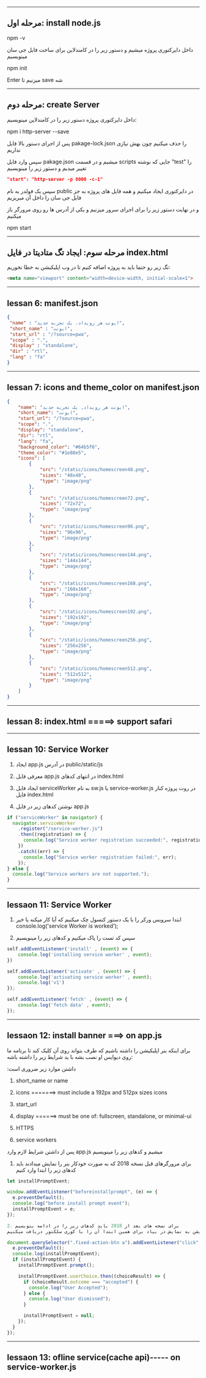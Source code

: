 -----------------------------------------------------------------------------------------------
مرحله اول: install node.js
-----------------------------------------------------------------------------------------------
npm -v

داخل دایرکتوری پروژه میشیم و دستور زیر را در کامندلاین برای ساخت فایل جی سان مینویسیم

npm init

Enter میزنیم تا save شه




-----------------------------------------------------------------------------------------------
مرحله دوم: create Server
-----------------------------------------------------------------------------------------------
 داخل دایرکتوری پروژه دستور زیر را در کامندلاین مینویسیم:

npm i http-server --save

پس از اجرای دستور بالا فایل 
pakage-lock.json 
را حذف میکنیم چون بهش نیازی نداریم


سپس وارد فایل pakage.json میشیم و در قسمت scripts جایی که نوشته "test" را تغییر میدیم و دستور زیر را مینویسیم

```json
"start": "http-server -p 8000 -c-1"
```
سپس یک فولدر به نام public در دایرکتوری ایجاد میکنیم و همه فایل های پروژه به جز فایل جی سان را داخل آن میریزیم

و در نهایت دستور زیر را برای اجرای سرور میزنیم و یکی از آدرس ها رو روی مرورگر باز میکنیم

npm start




-----------------------------------------------------------------------------------------------
مرحله سوم: ایجاد تگ متادیتا در فایل index.html
-----------------------------------------------------------------------------------------------
تگ زیر رو حتما باید به پروژه اضافه کنیم تا در وب اپلیکیشن به خطا نخوریم:

 ```html
 <meta name="viewport" content="width=device-width, initial-scale=1">
 ```




-----------------------------------------------------------------------------------------------
lessan 6: manifest.json
-----------------------------------------------------------------------------------------------
```json
{
 "name" : "ایونت هر رویداد، یک تجربه جدید",
 "short_name" : "ایونت",
 "start_url" : "/?source=pwa",
 "scope" : ".",
 "display" : "standalone",
 "dir" : "rtl",
 "lang" : "fa"
}
```



-----------------------------------------------------------------------------------------------
lessan 7: icons and theme_color on manifest.json
-----------------------------------------------------------------------------------------------
```json
{
    "name": "ایونت هر رویداد, یک تجربه جدید",
    "short_name": "ایونت",
    "start_url": "/?source=pwa",
    "scope": ".",
    "display": "standalone",
    "dir": "rtl",
    "lang": "fa",
    "background_color": "#64b5f6",
    "theme_color": "#1e88e5",
    "icons": [
        {
            "src": "/static/icons/homescreen48.png",
            "sizes": "48x48",
            "type": "image/png"
        },
        {
            "src": "/static/icons/homescreen72.png",
            "sizes": "72x72",
            "type": "image/png"
        },
        {
            "src": "/static/icons/homescreen96.png",
            "sizes": "96x96",
            "type": "image/png"
        },
        {
            "src": "/static/icons/homescreen144.png",
            "sizes": "144x144",
            "type": "image/png"
        },
        {
            "src": "/static/icons/homescreen168.png",
            "sizes": "168x168",
            "type": "image/png"
        },
        {
            "src": "/static/icons/homescreen192.png",
            "sizes": "192x192",
            "type": "image/png"
        },
        {
            "src": "/static/icons/homescreen256.png",
            "sizes": "256x256",
            "type": "image/png"
        },
        {
            "src": "/static/icons/homescreen512.png",
            "sizes": "512x512",
            "type": "image/png"
        }
    ]
}
```




-----------------------------------------------------------------------------------------------
lessan 8: index.html =====> support safari
-----------------------------------------------------------------------------------------------
<!--! supprt for Safari Browser -->
<meta name="apple-mobile-web-app-capable" content="yes">
<!--! stile bar -->
<meta name="apple-mobile-web-app-status-bar-style" content="black">
<!--! apple touch title -->
<meta name="apple-mobile-web-app-title" content="Event PWA">
<!--! apple touch startup image -->
<link rel="apple-touch-startup-image" href="./static/icons/homescreen512.png">
<!--! support apple touch icons -->
<link rel="apple-touch-icon" href="./static/icons/homescreen48.png" sizes="48x48">
<link rel="apple-touch-icon" href="./static/icons/homescreen72.png" sizes="72x72">
<link rel="apple-touch-icon" href="./static/icons/homescreen96.png" sizes="96x96">
<link rel="apple-touch-icon" href="./static/icons/homescreen144.png" sizes="144x144">
<link rel="apple-touch-icon" href="./static/icons/homescreen168.png" sizes="168x168">
<link rel="apple-touch-icon" href="./static/icons/homescreen192.png" sizes="192x192">
<link rel="apple-touch-icon" href="./static/icons/homescreen256.png" sizes="256x256">
<link rel="apple-touch-icon" href="./static/icons/homescreen512.png" sizes="512x512">




-----------------------------------------------------------------------------------------------
lessan 10: Service Worker
-----------------------------------------------------------------------------------------------
1.  ایجاد app.js در آدرس public/static/js

2. معرفی فایل app.js در انتهای کدهای index.html

3. ایجاد فایل serviceWorker به نام sw.js یا service-worker.js در روت پروژه کنار فایل index.html

4. نوشتن کدهای زیر در فایل app.js

```js
if ("serviceWorker" in navigator) {
  navigator.serviceWorker
    .register("/service-worker.js")
    .then((registration) => {
      console.log("Service worker registration succeeded:", registration);
    })
    .catch((err) => {
      console.log("Service worker registration failed:", err);
    });
} else {
  console.log("Service workers are not supported.");
}
```




-----------------------------------------------------------------------------------------------
lessaon 11: Service Worker
-----------------------------------------------------------------------------------------------
1. ابتدا سرویس ورکر را با یک دستور کنسول چک میکنیم که آیا کار میکنه یا خیر
    console.log('service Worker is worked');

2. سپس کد تست را پاک میکنیم و کدهای زیر را مینویسیم

```js
self.addEventListener('install' , (event) => {
    console.log('installing service worker' , event);
})

self.addEventListener('activate' , (event) => {
    console.log('activating service worker' , event);
    console.log('v1')
});

self.addEventListener('fetch' , (event) => {
    console.log('fetch data' , event);
});
```



-----------------------------------------------------------------------------------------------
lessaon 12: install banner ===> on app.js
-----------------------------------------------------------------------------------------------
برای اینکه بنر اپلیکیشن را داشته باشیم که طرف بتواند روی آن کلیک کند تا برنامه ما روی دیوایس او نصب بشه با ید شرایط زیر را داشته باشه:

:داشتن موارد زیر ضروری است
1. short_name or name

2. icons =======> must include a 192px  and  512px sizes icons

3. start_url

4. display ======> must be one of: fullscreen, standalone, or minimal-ui

5. HTTPS

6. service workers


پس از داشتن شرایط لازم وارد app.js میشیم و کدهای زیر را مینویسیم

1. برای مرورگرهای قبل نسخه 2018 که به صورت خودکار بنر را نمایش میدادند باید کدهای زیر را ابتدا وارد کنیم

```js
let installPromptEvent;

window.addEventListener("beforeinstallprompt", (e) => {
  e.preventDefault();
  console.log("before install prompt event");
  installPromptEvent = e;
});

2. برای نسخه های بعد از 2018 باید کدهای زیر را در ادامه بنویسیم
توضیح: ما میخواهیم روی دکمه + که کلیک کردیم بنر نصب اپلیکیشن به نمایش در بیاد برای همین ابتدا آن را با کوری سلکتور دریافت میکنیم

document.querySelector(".fixed-action-btn a").addEventListener("click", (e) => {
  e.preventDefault();
  console.log(installPromptEvent);
  if (installPromptEvent) {
    installPromptEvent.prompt();

    installPromptEvent.userChoice.then((choiceResult) => {
      if (choiceResult.outcome === "accepted") {
        console.log("User Accepted");
      } else {
        console.log("User dismissed");
      }

      installPromptEvent = null;
    });
  }
});
```



-----------------------------------------------------------------------------------------------
lessaon 13: ofline service(cache api)----- on service-worker.js
-----------------------------------------------------------------------------------------------
